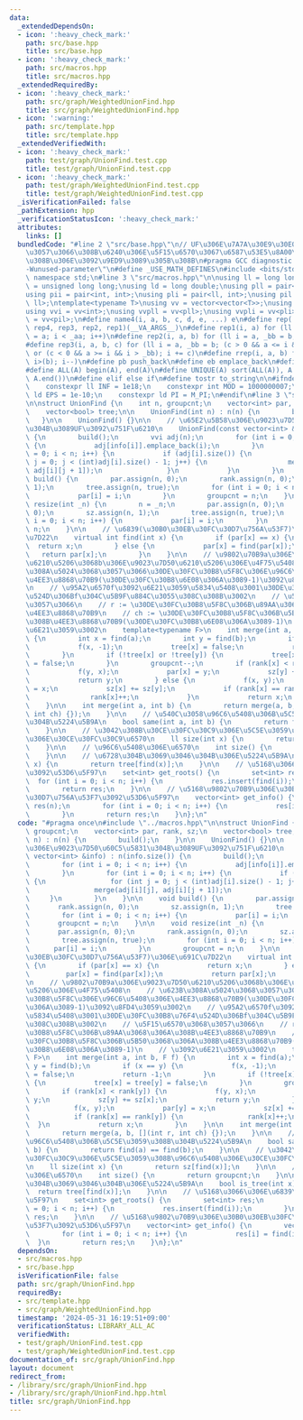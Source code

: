 ```yaml
---
data:
  _extendedDependsOn:
  - icon: ':heavy_check_mark:'
    path: src/base.hpp
    title: src/base.hpp
  - icon: ':heavy_check_mark:'
    path: src/macros.hpp
    title: src/macros.hpp
  _extendedRequiredBy:
  - icon: ':heavy_check_mark:'
    path: src/graph/WeightedUnionFind.hpp
    title: src/graph/WeightedUnionFind.hpp
  - icon: ':warning:'
    path: src/template.hpp
    title: src/template.hpp
  _extendedVerifiedWith:
  - icon: ':heavy_check_mark:'
    path: test/graph/UnionFind.test.cpp
    title: test/graph/UnionFind.test.cpp
  - icon: ':heavy_check_mark:'
    path: test/graph/WeightedUnionFind.test.cpp
    title: test/graph/WeightedUnionFind.test.cpp
  _isVerificationFailed: false
  _pathExtension: hpp
  _verificationStatusIcon: ':heavy_check_mark:'
  attributes:
    links: []
  bundledCode: "#line 2 \"src/base.hpp\"\n// UF\u306E\u7A7A\u30E9\u30E0\u30C0\u6E21\
    \u3057\u3066\u308B\u6240\u306E\u5F15\u6570\u3067\u6587\u53E5\u8A00\u308F\u308C\
    \u308B\u306E\u3092\u9ED9\u3089\u305B\u308B\n#pragma GCC diagnostic ignored \"\
    -Wunused-parameter\"\n#define _USE_MATH_DEFINES\n#include <bits/stdc++.h>\nusing\
    \ namespace std;\n#line 3 \"src/macros.hpp\"\n\nusing ll = long long;\nusing ull\
    \ = unsigned long long;\nusing ld = long double;\nusing pll = pair<ll, ll>;\n\
    using pii = pair<int, int>;\nusing pli = pair<ll, int>;\nusing pil = pair<int,\
    \ ll>;\ntemplate<typename T>\nusing vv = vector<vector<T>>;\nusing vvl = vv<ll>;\n\
    using vvi = vv<int>;\nusing vvpll = vv<pll>;\nusing vvpli = vv<pli>;\nusing vvpil\
    \ = vv<pil>;\n#define name4(i, a, b, c, d, e, ...) e\n#define rep(...) name4(__VA_ARGS__,\
    \ rep4, rep3, rep2, rep1)(__VA_ARGS__)\n#define rep1(i, a) for (ll i = 0, _aa\
    \ = a; i < _aa; i++)\n#define rep2(i, a, b) for (ll i = a, _bb = b; i < _bb; i++)\n\
    #define rep3(i, a, b, c) for (ll i = a, _bb = b; (c > 0 && a <= i && i < _bb)\
    \ or (c < 0 && a >= i && i > _bb); i += c)\n#define rrep(i, a, b) for (ll i=(a);\
    \ i>(b); i--)\n#define pb push_back\n#define eb emplace_back\n#define mkp make_pair\n\
    #define ALL(A) begin(A), end(A)\n#define UNIQUE(A) sort(ALL(A)), A.erase(unique(ALL(A)),\
    \ A.end())\n#define elif else if\n#define tostr to_string\n\n#ifndef CONSTANTS\n\
    \    constexpr ll INF = 1e18;\n    constexpr int MOD = 1000000007;\n    constexpr\
    \ ld EPS = 1e-10;\n    constexpr ld PI = M_PI;\n#endif\n#line 3 \"src/graph/UnionFind.hpp\"\
    \n\nstruct UnionFind {\n    int n, groupcnt;\n    vector<int> par, rank, sz;\n\
    \    vector<bool> tree;\n\n    UnionFind(int n) : n(n) {\n        build();\n \
    \   }\n\n    UnionFind() {}\n\n    // \u65E2\u5B58\u306E\u9023\u7D50\u60C5\u5831\
    \u304B\u3089UF\u3092\u751F\u6210\n    UnionFind(const vector<int> &info) : n(info.size())\
    \ {\n        build();\n        vvi adj(n);\n        for (int i = 0; i < n; i++)\
    \ {\n            adj[info[i]].emplace_back(i);\n        }\n        for (int i\
    \ = 0; i < n; i++) {\n            if (adj[i].size()) {\n                for (int\
    \ j = 0; j < (int)adj[i].size() - 1; j++) {\n                    merge(adj[i][j],\
    \ adj[i][j + 1]);\n                }\n            }\n        }\n    }\n\n    void\
    \ build() {\n        par.assign(n, 0);\n        rank.assign(n, 0);\n        sz.assign(n,\
    \ 1);\n        tree.assign(n, true);\n        for (int i = 0; i < n; i++) {\n\
    \            par[i] = i;\n        }\n        groupcnt = n;\n    }\n\n    void\
    \ resize(int _n) {\n        n = _n;\n        par.assign(n, 0);\n        rank.assign(n,\
    \ 0);\n        sz.assign(n, 1);\n        tree.assign(n, true);\n        for (int\
    \ i = 0; i < n; i++) {\n            par[i] = i;\n        }\n        groupcnt =\
    \ n;\n    }\n\n    // \u6839(\u30B0\u30EB\u30FC\u30D7\u756A\u53F7)\u306E\u691C\
    \u7D22\n    virtual int find(int x) {\n        if (par[x] == x) {\n          \
    \  return x;\n        } else {\n            par[x] = find(par[x]);\n         \
    \   return par[x];\n        }\n    }\n\n    // \u9802\u70B9a\u306E\u9023\u7D50\
    \u6210\u5206\u3068b\u306E\u9023\u7D50\u6210\u5206\u306E\u4F75\u5408\n    // \u623B\
    \u308A\u5024\u3068\u3057\u3066\u30DE\u30FC\u30B8\u5F8C\u306E\u96C6\u5408\u306E\
    \u4EE3\u8868\u70B9(\u30DE\u30FC\u30B8\u6E08\u306A\u3089-1)\u3092\u8FD4\u3059\u3002\
    \n    // \u95A2\u6570f\u3092\u6E21\u3059\u5834\u5408\u3001\u30DE\u30FC\u30B8\u76F4\
    \u524D\u306Bf\u304C\u5B9F\u884C\u3055\u308C\u308B\u3002\n    // \u5F15\u6570\u3068\
    \u3057\u3066\n    // r := \u30DE\u30FC\u30B8\u5F8C\u306B\u89AA\u3068\u306A\u308B\
    \u4EE3\u8868\u70B9\n    // ch := \u30DE\u30FC\u30B8\u5F8C\u306B\u5B50\u3068\u306A\
    \u308B\u4EE3\u8868\u70B9(\u30DE\u30FC\u30B8\u6E08\u306A\u3089-1)\n    // \u3092\
    \u6E21\u3059\u3002\n    template<typename F>\n    int merge(int a, int b, F f)\
    \ {\n        int x = find(a);\n        int y = find(b);\n        if (x == y) {\n\
    \            f(x, -1);\n            tree[x] = false;\n            return -1;\n\
    \        }\n        if (!tree[x] or !tree[y]) {\n            tree[x] = tree[y]\
    \ = false;\n        }\n        groupcnt--;\n        if (rank[x] < rank[y]) {\n\
    \            f(y, x);\n            par[x] = y;\n            sz[y] += sz[x];\n\
    \            return y;\n        } else {\n            f(x, y);\n            par[y]\
    \ = x;\n            sz[x] += sz[y];\n            if (rank[x] == rank[y]) {\n \
    \               rank[x]++;\n            }\n            return x;\n        }\n\
    \    }\n\n    int merge(int a, int b) {\n        return merge(a, b, [](int r,\
    \ int ch) {});\n    }\n\n    // \u540C\u3058\u96C6\u5408\u306B\u5C5E\u3059\u308B\
    \u304B\u5224\u5B9A\n    bool same(int a, int b) {\n        return find(a) == find(b);\n\
    \    }\n\n    // \u3042\u308B\u30CE\u30FC\u30C9\u306E\u5C5E\u3059\u308B\u96C6\u5408\
    \u306E\u30CE\u30FC\u30C9\u6570\n    ll size(int x) {\n        return sz[find(x)];\n\
    \    }\n\n    // \u96C6\u5408\u306E\u6570\n    int size() {\n        return groupcnt;\n\
    \    }\n\n    // \u6728\u304B\u3069\u3046\u304B\u306E\u5224\u5B9A\n    bool is_tree(int\
    \ x) {\n        return tree[find(x)];\n    }\n\n    // \u5168\u3066\u306E\u6839\
    \u3092\u53D6\u5F97\n    set<int> get_roots() {\n        set<int> res;\n      \
    \  for (int i = 0; i < n; i++) {\n            res.insert(find(i));\n        }\n\
    \        return res;\n    }\n\n    // \u5168\u9802\u70B9\u306E\u30B0\u30EB\u30FC\
    \u30D7\u756A\u53F7\u3092\u53D6\u5F97\n    vector<int> get_info() {\n        vector<int>\
    \ res(n);\n        for (int i = 0; i < n; i++) {\n            res[i] = find(i);\n\
    \        }\n        return res;\n    }\n};\n"
  code: "#pragma once\n#include \"../macros.hpp\"\n\nstruct UnionFind {\n    int n,\
    \ groupcnt;\n    vector<int> par, rank, sz;\n    vector<bool> tree;\n\n    UnionFind(int\
    \ n) : n(n) {\n        build();\n    }\n\n    UnionFind() {}\n\n    // \u65E2\u5B58\
    \u306E\u9023\u7D50\u60C5\u5831\u304B\u3089UF\u3092\u751F\u6210\n    UnionFind(const\
    \ vector<int> &info) : n(info.size()) {\n        build();\n        vvi adj(n);\n\
    \        for (int i = 0; i < n; i++) {\n            adj[info[i]].emplace_back(i);\n\
    \        }\n        for (int i = 0; i < n; i++) {\n            if (adj[i].size())\
    \ {\n                for (int j = 0; j < (int)adj[i].size() - 1; j++) {\n    \
    \                merge(adj[i][j], adj[i][j + 1]);\n                }\n       \
    \     }\n        }\n    }\n\n    void build() {\n        par.assign(n, 0);\n \
    \       rank.assign(n, 0);\n        sz.assign(n, 1);\n        tree.assign(n, true);\n\
    \        for (int i = 0; i < n; i++) {\n            par[i] = i;\n        }\n \
    \       groupcnt = n;\n    }\n\n    void resize(int _n) {\n        n = _n;\n \
    \       par.assign(n, 0);\n        rank.assign(n, 0);\n        sz.assign(n, 1);\n\
    \        tree.assign(n, true);\n        for (int i = 0; i < n; i++) {\n      \
    \      par[i] = i;\n        }\n        groupcnt = n;\n    }\n\n    // \u6839(\u30B0\
    \u30EB\u30FC\u30D7\u756A\u53F7)\u306E\u691C\u7D22\n    virtual int find(int x)\
    \ {\n        if (par[x] == x) {\n            return x;\n        } else {\n   \
    \         par[x] = find(par[x]);\n            return par[x];\n        }\n    }\n\
    \n    // \u9802\u70B9a\u306E\u9023\u7D50\u6210\u5206\u3068b\u306E\u9023\u7D50\u6210\
    \u5206\u306E\u4F75\u5408\n    // \u623B\u308A\u5024\u3068\u3057\u3066\u30DE\u30FC\
    \u30B8\u5F8C\u306E\u96C6\u5408\u306E\u4EE3\u8868\u70B9(\u30DE\u30FC\u30B8\u6E08\
    \u306A\u3089-1)\u3092\u8FD4\u3059\u3002\n    // \u95A2\u6570f\u3092\u6E21\u3059\
    \u5834\u5408\u3001\u30DE\u30FC\u30B8\u76F4\u524D\u306Bf\u304C\u5B9F\u884C\u3055\
    \u308C\u308B\u3002\n    // \u5F15\u6570\u3068\u3057\u3066\n    // r := \u30DE\u30FC\
    \u30B8\u5F8C\u306B\u89AA\u3068\u306A\u308B\u4EE3\u8868\u70B9\n    // ch := \u30DE\
    \u30FC\u30B8\u5F8C\u306B\u5B50\u3068\u306A\u308B\u4EE3\u8868\u70B9(\u30DE\u30FC\
    \u30B8\u6E08\u306A\u3089-1)\n    // \u3092\u6E21\u3059\u3002\n    template<typename\
    \ F>\n    int merge(int a, int b, F f) {\n        int x = find(a);\n        int\
    \ y = find(b);\n        if (x == y) {\n            f(x, -1);\n            tree[x]\
    \ = false;\n            return -1;\n        }\n        if (!tree[x] or !tree[y])\
    \ {\n            tree[x] = tree[y] = false;\n        }\n        groupcnt--;\n\
    \        if (rank[x] < rank[y]) {\n            f(y, x);\n            par[x] =\
    \ y;\n            sz[y] += sz[x];\n            return y;\n        } else {\n \
    \           f(x, y);\n            par[y] = x;\n            sz[x] += sz[y];\n \
    \           if (rank[x] == rank[y]) {\n                rank[x]++;\n          \
    \  }\n            return x;\n        }\n    }\n\n    int merge(int a, int b) {\n\
    \        return merge(a, b, [](int r, int ch) {});\n    }\n\n    // \u540C\u3058\
    \u96C6\u5408\u306B\u5C5E\u3059\u308B\u304B\u5224\u5B9A\n    bool same(int a, int\
    \ b) {\n        return find(a) == find(b);\n    }\n\n    // \u3042\u308B\u30CE\
    \u30FC\u30C9\u306E\u5C5E\u3059\u308B\u96C6\u5408\u306E\u30CE\u30FC\u30C9\u6570\
    \n    ll size(int x) {\n        return sz[find(x)];\n    }\n\n    // \u96C6\u5408\
    \u306E\u6570\n    int size() {\n        return groupcnt;\n    }\n\n    // \u6728\
    \u304B\u3069\u3046\u304B\u306E\u5224\u5B9A\n    bool is_tree(int x) {\n      \
    \  return tree[find(x)];\n    }\n\n    // \u5168\u3066\u306E\u6839\u3092\u53D6\
    \u5F97\n    set<int> get_roots() {\n        set<int> res;\n        for (int i\
    \ = 0; i < n; i++) {\n            res.insert(find(i));\n        }\n        return\
    \ res;\n    }\n\n    // \u5168\u9802\u70B9\u306E\u30B0\u30EB\u30FC\u30D7\u756A\
    \u53F7\u3092\u53D6\u5F97\n    vector<int> get_info() {\n        vector<int> res(n);\n\
    \        for (int i = 0; i < n; i++) {\n            res[i] = find(i);\n      \
    \  }\n        return res;\n    }\n};\n"
  dependsOn:
  - src/macros.hpp
  - src/base.hpp
  isVerificationFile: false
  path: src/graph/UnionFind.hpp
  requiredBy:
  - src/template.hpp
  - src/graph/WeightedUnionFind.hpp
  timestamp: '2024-05-31 16:19:51+09:00'
  verificationStatus: LIBRARY_ALL_AC
  verifiedWith:
  - test/graph/UnionFind.test.cpp
  - test/graph/WeightedUnionFind.test.cpp
documentation_of: src/graph/UnionFind.hpp
layout: document
redirect_from:
- /library/src/graph/UnionFind.hpp
- /library/src/graph/UnionFind.hpp.html
title: src/graph/UnionFind.hpp
---
```

